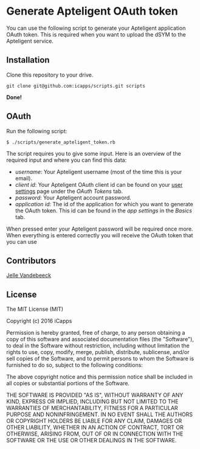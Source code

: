 # Generate Apteligent OAuth token

You can use the following script to generate your Apteligent application OAuth token. This is required when you want to upload the dSYM to the Apteligent service.

## Installation

Clone this repository to your drive.

    git clone git@github.com:icapps/scripts.git scripts


**Done!**

## OAuth

Run the following script:

    $ ./scripts/generate_apteligent_token.rb

The script requires you to give some input. Here is an overview of the required input and where you can find this data:

- *username*: Your Apteligent username (most of the time this is your email).
- *client id*: Your Apteligent OAuth client id can be found on your [user settings](https://app.crittercism.com/developers/user-settings) page under the _OAuth Tokens_ tab.
- *password*: Your Apteligent account password.
- *application id*: The id of the application for which you want to generate the OAuth token. This id can be found in the _app settings_ in the _Basics_ tab.

When pressed enter your Apteligent password will be required once more. When everything is entered correctly you will receive the OAuth token that you can use

## Contributors

[Jelle Vandebeeck](https://github.com/fousa)

## License

The MIT License (MIT)

Copyright (c) 2016 iCapps

Permission is hereby granted, free of charge, to any person obtaining a copy
of this software and associated documentation files (the "Software"), to deal
in the Software without restriction, including without limitation the rights
to use, copy, modify, merge, publish, distribute, sublicense, and/or sell
copies of the Software, and to permit persons to whom the Software is
furnished to do so, subject to the following conditions:

The above copyright notice and this permission notice shall be included in
all copies or substantial portions of the Software.

THE SOFTWARE IS PROVIDED "AS IS", WITHOUT WARRANTY OF ANY KIND, EXPRESS OR
IMPLIED, INCLUDING BUT NOT LIMITED TO THE WARRANTIES OF MERCHANTABILITY,
FITNESS FOR A PARTICULAR PURPOSE AND NONINFRINGEMENT. IN NO EVENT SHALL THE
AUTHORS OR COPYRIGHT HOLDERS BE LIABLE FOR ANY CLAIM, DAMAGES OR OTHER
LIABILITY, WHETHER IN AN ACTION OF CONTRACT, TORT OR OTHERWISE, ARISING FROM,
OUT OF OR IN CONNECTION WITH THE SOFTWARE OR THE USE OR OTHER DEALINGS IN
THE SOFTWARE.
